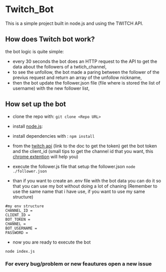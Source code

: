# Twitch_Bot
This is a simple project built in node.js and using the TWITCH API.

## How does Twitch bot work?
the bot logic is quite simple:
- every 30 seconds the bot does an HTTP request to the API to get the data about the followers of a twtich_channel,
- to see the unfollow, the bot made a paring between the follower of the previus request and return an array of the unfollow nickname,
- then the bot update the follower.json file (file where is stored the list of username) with the new follower list,

## How set up the bot
- clone the repo with:
  ```git clone <Repo URL>```

- install [node.js](https://nodejs.org/):
- install dependencies with :
  ```npm install```
- from the [twitch api](https://dev.twitch.tv/docs/authentication/register-app) (link to the doc to get the token) get the bot token and the client_id
(small tips to get the channel id that you want, this [chrome extention](https://chrome.google.com/webstore/detail/twitch-username-and-user/laonpoebfalkjijglbjbnkfndibbcoon/related) will help you)
- execute the follower.js file that setup the follower.json ```node ./follower.json ```
- than if you want to create an .env file with the bot data you can do it so that you can use my bot without doing a lot of chaning 
(Remember to use the same name that i have use, if you want to use my same structure)

```
#my env structure
CHANNEL_ID =
CLIENT_ID =
BOT_TOKEN =
CHANNEL =
BOT_USERNAME =
PASSWORD =
```

- now you are ready to execute the bot 
```
node index.js
```

### For every bug/problem or new feautures open a new issue  
